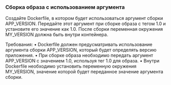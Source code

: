 
### Сборка образа с использованием аргумента

Создайте Dockerfile, в котором будет использоваться аргумент сборки APP_VERSION. Передайте этот аргумент при сборке образа с тегом 1.0 и установите его значение как 1.0. После сборки переменная окружения MY_VERSION должна быть внутри контейнера.

Требования:
•	Dockerfile должен предусматривать использование аргумента сборки APP_VERSION, который будет определять версию приложения.
•	При сборке образа необходимо передать аргумент APP_VERSION с значением 1.0, используя тег 1.0 для образа.
•	Внутри Dockerfile необходимо установить переменную окружения MY_VERSION, значение которой будет переданное значение аргумента сборки.